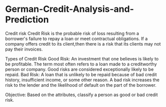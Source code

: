 # German-Credit-Analysis-and-Prediction

Credit risk
Credit Risk is the probable risk of loss resulting from a borrower's failure to repay a loan or meet contractual obligations. If a company offers credit to its client,then there is a risk that its clients may not pay their invoices.

Types of Credit Risk
Good Risk: An investment that one believes is likely to be profitable. The term most often refers to a loan made to a creditworthy person or company. Good risks are considered exceptionally likely to be repaid.
Bad Risk: A loan that is unlikely to be repaid because of bad credit history, insufficient income, or some other reason. A bad risk increases the risk to the lender and the likelihood of default on the part of the borrower.

Objective:
Based on the attributes, classify a person as good or bad credit risk.

